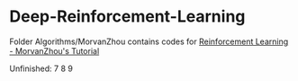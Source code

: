 # Deep-Reinforcement-Learning

Folder Algorithms/MorvanZhou contains codes for [Reinforcement Learning - MorvanZhou's Tutorial](https://morvanzhou.github.io/tutorials/machine-learning/reinforcement-learning)

Unfinished:
7
8 
9